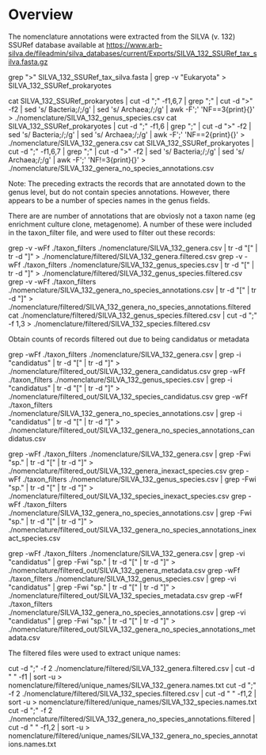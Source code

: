 # Overview

The nomenclature annotations were extracted from the SILVA (v. 132) SSURef database available at https://www.arb-silva.de/fileadmin/silva_databases/current/Exports/SILVA_132_SSURef_tax_silva.fasta.gz


grep ">" SILVA_132_SSURef_tax_silva.fasta | grep -v "Eukaryota" > SILVA_132_SSURef_prokaryotes

cat SILVA_132_SSURef_prokaryotes | cut -d ";" -f1,6,7 | grep ";" | cut -d ">" -f2 | sed  's/ Bacteria;/;/g' | sed  's/ Archaea;/;/g' | awk -F';' 'NF==3{print}{}' > ./nomenclature/SILVA_132_genus_species.csv
cat SILVA_132_SSURef_prokaryotes | cut -d ";" -f1,6 | grep ";" | cut -d ">" -f2 | sed  's/ Bacteria;/;/g' | sed  's/ Archaea;/;/g'   | awk -F';' 'NF==2{print}{}' > ./nomenclature/SILVA_132_genera.csv
cat SILVA_132_SSURef_prokaryotes | cut -d ";" -f1,6,7 | grep ";" | cut -d ">" -f2 | sed  's/ Bacteria;/;/g' | sed  's/ Archaea;/;/g' | awk -F';' 'NF!=3{print}{}'  > ./nomenclature/SILVA_132_genera_no_species_annotations.csv

Note: The preceding extracts the records that are annotated down to the genus level, but do not contain species annotations. However, there appears to be a number of species names in the genus fields.


There are are number of annotations that are obviosly not a taxon name (eg enrichment culture clone, metagenome). A number of these were included in the taxon_filter file, and were used to filter out these records:

grep -v -wFf ./taxon_filters ./nomenclature/SILVA_132_genera.csv  | tr -d "[" | tr -d "]" > ./nomenclature/filtered/SILVA_132_genera.filtered.csv
grep -v -wFf ./taxon_filters ./nomenclature/SILVA_132_genus_species.csv | tr -d "[" | tr -d "]" > ./nomenclature/filtered/SILVA_132_genus_species.filtered.csv
grep -v -wFf ./taxon_filters ./nomenclature/SILVA_132_genera_no_species_annotations.csv | tr -d "[" | tr -d "]" > ./nomenclature/filtered/SILVA_132_genera_no_species_annotations.filtered
cat ./nomenclature/filtered/SILVA_132_genus_species.filtered.csv | cut -d ";" -f 1,3 > ./nomenclature/filtered/SILVA_132_species.filtered.csv 

Obtain counts of records filtered out due to being candidatus or metadata


grep -wFf ./taxon_filters ./nomenclature/SILVA_132_genera.csv | grep -i "candidatus" | tr -d "[" | tr -d "]" > ./nomenclature/filtered_out/SILVA_132_genera_candidatus.csv
grep -wFf ./taxon_filters ./nomenclature/SILVA_132_genus_species.csv | grep -i "candidatus" | tr -d "[" | tr -d "]" > ./nomenclature/filtered_out/SILVA_132_species_candidatus.csv
grep -wFf ./taxon_filters ./nomenclature/SILVA_132_genera_no_species_annotations.csv | grep -i "candidatus" | tr -d "[" | tr -d "]" > ./nomenclature/filtered_out/SILVA_132_genera_no_species_annotations_candidatus.csv

grep -wFf ./taxon_filters ./nomenclature/SILVA_132_genera.csv | grep -Fwi "sp." | tr -d "[" | tr -d "]" > ./nomenclature/filtered_out/SILVA_132_genera_inexact_species.csv
grep -wFf ./taxon_filters ./nomenclature/SILVA_132_genus_species.csv | grep -Fwi "sp." | tr -d "[" | tr -d "]" > ./nomenclature/filtered_out/SILVA_132_species_inexact_species.csv
grep -wFf ./taxon_filters ./nomenclature/SILVA_132_genera_no_species_annotations.csv | grep -Fwi "sp." | tr -d "[" | tr -d "]" > ./nomenclature/filtered_out/SILVA_132_genera_no_species_annotations_inexact_species.csv


grep -wFf ./taxon_filters ./nomenclature/SILVA_132_genera.csv | grep -vi "candidatus" | grep -Fwi "sp." |  tr -d "[" | tr -d "]" > ./nomenclature/filtered_out/SILVA_132_genera_metadata.csv
grep -wFf ./taxon_filters ./nomenclature/SILVA_132_genus_species.csv | grep -vi "candidatus" | grep -Fwi "sp." | tr -d "[" | tr -d "]" > ./nomenclature/filtered_out/SILVA_132_species_metadata.csv
grep -wFf ./taxon_filters ./nomenclature/SILVA_132_genera_no_species_annotations.csv | grep -vi "candidatus" | grep -Fwi "sp." | tr -d "[" | tr -d "]" > ./nomenclature/filtered_out/SILVA_132_genera_no_species_annotations_metadata.csv


The filtered files were used to extract unique names:

cut -d ";" -f 2  ./nomenclature/filtered/SILVA_132_genera.filtered.csv | cut -d " " -f1 | sort -u >  nomenclature/filtered/unique_names/SILVA_132_genera.names.txt
cut -d ";" -f 2  ./nomenclature/filtered/SILVA_132_species.filtered.csv | cut -d " " -f1,2 | sort -u >  nomenclature/filtered/unique_names/SILVA_132_species.names.txt
cut -d ";" -f 2  ./nomenclature/filtered/SILVA_132_genera_no_species_annotations.filtered | cut -d " " -f1,2 | sort -u >  nomenclature/filtered/unique_names/SILVA_132_genera_no_species_annotations.names.txt




